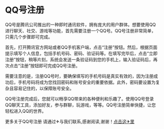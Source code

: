 # QQ号注册

QQ号是腾讯公司推出的一种即时通讯软件，拥有庞大的用户群体。想要使用QQ进行聊天、社交、游戏等功能，首先需要注册一个QQ号。QQ号注册非常简单，只需几个步骤即可完成。

首先，打开腾讯官方网站或者QQ手机客户端，点击“注册”按钮。然后，根据页面提示填写个人信息，包括手机号码、密码、验证码等。在填写完毕后，点击“立即注册”按钮，稍等片刻，系统会发送一条验证码到您的手机上，输入验证码后，再次点击“注册”按钮即可完成QQ号注册。

需要注意的是，注册QQ号时，要确保填写的手机号码是真实有效的，因为注册成功后，手机号码将成为您找回密码和账号安全的重要依据。此外，密码要设置为复杂且容易记住的，以保障账号安全。

QQ号注册完成后，您就可以畅享QQ带来的各种便利和乐趣了。使用QQ号登录QQ聊天工具，添加好友，参与群聊，玩游戏，等等。QQ号注册简单快捷，让您轻松进入QQ的世界。

更多关于QQ号注册 请通过✈与我们联系,感谢阅读,谢谢！[点击这✈里](https://t.me/lm66bot)